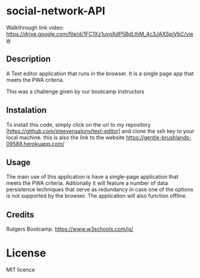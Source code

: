 # social-network-API
Walkthrough link video: https://drive.google.com/file/d/1FC1Xz1uvoXdP5BdLthM_4c3JAXSpiVbC/view

## Description

A Text editor application that runs in the browser. It is a single page app that meets the PWA criteria.

This was a challenge given by our bootcamp instructors

## Instalation

To install this code, simply click on the url to my repository [https://github.com/steevensalony/text-editor] and clone the ssh key to your local machine. 
this is also the link to the website https://gentle-brushlands-09588.herokuapp.com/

## Usage

The main use of this application is have a single-page application that meets the PWA criteria. Aditionally it will feature a number of data persistence techniques that serve as redundancy in case one of the options is not supported by the browser. The application will also function offline.

## Credits

Rutgers Bootcamp.
https://www.w3schools.com/js/

# License

MIT licence
